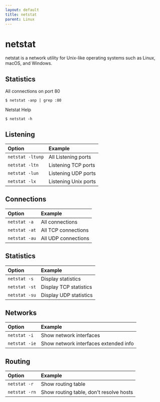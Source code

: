 ```yaml
---
layout: default
title: netstat
parent: Linux
---
```


# netstat

netstat is a network utility for Unix-like operating systems such as Linux, macOS, and Windows.

## Statistics

All connections on port 80 

```shell
$ netstat -anp | grep :80
```

Netstat Help
```shell
$ netstat -h
```

## Listening

| Option | Example |
| :--- | :--- |
| `netstat -ltunp` | All Listening ports |
| `netstat -ltn` | Listening TCP ports |
| `netstat -lun` | Listening UDP ports |
| `netstat -lx` | Listening Unix ports |

## Connections

| Option | Example |
| :--- | :--- |
| `netstat -a` | All connections |
| `netstat -at` | All TCP connections |
| `netstat -au` | All UDP connections |

## Statistics

| Option | Example |
| :--- | :--- |
| `netstat -s` | Display statistics |
| `netstat -st` | Display TCP statistics |
| `netstat -su` | Display UDP statistics |

## Networks

| Option | Example |
| :--- | :--- |
| `netstat -i` | Show network interfaces |
| `netstat -ie` | Show network interfaces extended info |

## Routing

| Option | Example |
| :--- | :--- |
| `netstat -r` | Show routing table |
| `netstat -rn` | Show routing table, don't resolve hosts |

